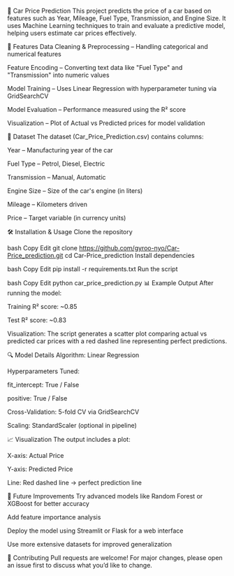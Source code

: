 🚗 Car Price Prediction
This project predicts the price of a car based on features such as Year, Mileage, Fuel Type, Transmission, and Engine Size.
It uses Machine Learning techniques to train and evaluate a predictive model, helping users estimate car prices effectively.

📌 Features
Data Cleaning & Preprocessing – Handling categorical and numerical features

Feature Encoding – Converting text data like "Fuel Type" and "Transmission" into numeric values

Model Training – Uses Linear Regression with hyperparameter tuning via GridSearchCV

Model Evaluation – Performance measured using the R² score

Visualization – Plot of Actual vs Predicted prices for model validation

📂 Dataset
The dataset (Car_Price_Prediction.csv) contains columns:

Year – Manufacturing year of the car

Fuel Type – Petrol, Diesel, Electric

Transmission – Manual, Automatic

Engine Size – Size of the car's engine (in liters)

Mileage – Kilometers driven

Price – Target variable (in currency units)

🛠 Installation & Usage
Clone the repository

bash
Copy
Edit
git clone https://github.com/gyroo-nyo/Car-Price_prediction.git
cd Car-Price_prediction
Install dependencies

bash
Copy
Edit
pip install -r requirements.txt
Run the script

bash
Copy
Edit
python car_price_prediction.py
📊 Example Output
After running the model:

Training R² score: ~0.85

Test R² score: ~0.83

Visualization:
The script generates a scatter plot comparing actual vs predicted car prices with a red dashed line representing perfect predictions.

🔍 Model Details
Algorithm: Linear Regression

Hyperparameters Tuned:

fit_intercept: True / False

positive: True / False

Cross-Validation: 5-fold CV via GridSearchCV

Scaling: StandardScaler (optional in pipeline)

📈 Visualization
The output includes a plot:

X-axis: Actual Price

Y-axis: Predicted Price

Line: Red dashed line → perfect prediction line

📌 Future Improvements
Try advanced models like Random Forest or XGBoost for better accuracy

Add feature importance analysis

Deploy the model using Streamlit or Flask for a web interface

Use more extensive datasets for improved generalization

🤝 Contributing
Pull requests are welcome! For major changes, please open an issue first to discuss what you’d like to change.
